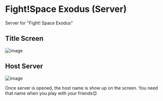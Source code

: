 # Fight!Space Exodus (Server)
Server for "Fight! Space Exodus"

## Title Screen
![image](https://user-images.githubusercontent.com/35864541/116775792-d5096880-aa19-11eb-8568-03bc07a20424.png)

## Host Server
![image](https://user-images.githubusercontent.com/35864541/116775871-506b1a00-aa1a-11eb-927d-83ca210c5e61.png)

Once server is opened, the host name is show up on the screen. You need that name when you play with your friends😊


